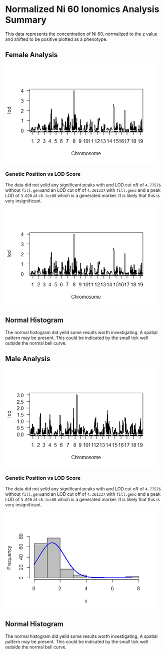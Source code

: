 # Normalized Ni 60 Ionomics Analysis Summary


This data represents the concentration of Ni 60, normalized to the z value and shifted to be positive plotted as a phenotype. 

## Female Analysis

![genetic positoin vs LOD Score](https://github.com/Kovacs-Lab/Aim-3/blob/master/QTL_mapping/docs/images/NNi60/Female/Genetic_Position_vs_LOD_Score.png "genetic position vs LOD Score")

### Genetic Position vs LOD Score

The data did not yeild any significant peaks with and LOD cut off of `4.77576` without `fill.geno`and an LOD cut off of `4.361337` with `fill.geno` and a peak LOD of  `3.020` at  `c8.loc80` which is a generated marker. It is likely that this is very insignificant.


![Normal Histogram](https://github.com/Kovacs-Lab/Aim-3/blob/master/QTL_mapping/docs/images/NNi60/Female/Genetic_Position_vs_LOD_Score.png "Normal Histogram")

## Normal Histogram

The normal histogram did yeild some results worth investigating. A spatial pattern may be present. This could be indicated by the small tick well outside the normal bell curve. 

## Male Analysis

![genetic positoin vs LOD Score](https://github.com/Kovacs-Lab/Aim-3/blob/master/QTL_mapping/docs/images/NNi60/Male/Genetic_Position_vs_LOD_Score.png "genetic position vs LOD Score")

### Genetic Position vs LOD Score

The data did not yeild any significant peaks with and LOD cut off of `4.77576` without `fill.geno`and an LOD cut off of `4.361337` with `fill.geno` and a peak LOD of  `3.020` at  `c8.loc80` which is a generated marker. It is likely that this is very insignificant.


![Normal Histogram](https://github.com/Kovacs-Lab/Aim-3/blob/master/QTL_mapping/docs/images/NNi60/Male/Normal_Histogram.png "Normal Histogram")

## Normal Histogram

The normal histogram did yeild some results worth investigating. A spatial pattern may be present. This could be indicated by the small tick well outside the normal bell curve. 
